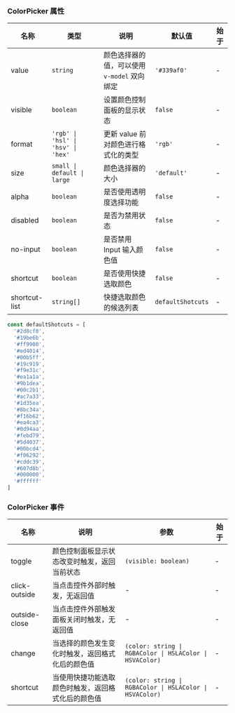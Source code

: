 ### ColorPicker 属性

| 名称          | 类型                               | 说明                                        | 默认值            | 始于 |
| ------------- | ---------------------------------- | ------------------------------------------- | ----------------- | ---- |
| value         | `string`                           | 颜色选择器的值，可以使用 `v-model` 双向绑定 | `'#339af0'`       | -    |
| visible       | `boolean`                          | 设置颜色控制面板的显示状态                  | `false`           | -    |
| format        | `'rgb' \| 'hsl' \| 'hsv' \| 'hex'` | 更新 value 前对颜色进行格式化的类型         | `'rgb'`           | -    |
| size          | `small \| default \| large`        | 颜色选择器的大小                            | `'default'`       | -    |
| alpha         | `boolean`                          | 是否使用透明度选择功能                      | `false`           | -    |
| disabled      | `boolean`                          | 是否为禁用状态                              | `false`           | -    |
| no-input      | `boolean`                          | 是否禁用 Input 输入颜色值                   | `false`           | -    |
| shortcut      | `boolean`                          | 是否使用快捷选取颜色                        | `false`           | -    |
| shortcut-list | `string[]`                         | 快捷选取颜色的候选列表                      | `defaultShotcuts` | -    |

```js
const defaultShotcuts = [
  '#2d8cf0',
  '#19be6b',
  '#ff9900',
  '#ed4014',
  '#00b5ff',
  '#19c919',
  '#f9e31c',
  '#ea1a1a',
  '#9b1dea',
  '#00c2b1',
  '#ac7a33',
  '#1d35ea',
  '#8bc34a',
  '#f16b62',
  '#ea4ca3',
  '#0d94aa',
  '#febd79',
  '#5d4037',
  '#00bcd4',
  '#f06292',
  '#cddc39',
  '#607d8b',
  '#000000',
  '#ffffff'
]
```

### ColorPicker 事件

| 名称          | 说明                                               | 参数                                                     | 始于 |
| ------------- | -------------------------------------------------- | -------------------------------------------------------- | ---- |
| toggle        | 颜色控制面板显示状态改变时触发，返回当前状态       | `(visible: boolean)`                                     | -    |
| click-outside | 当点击控件外部时触发，无返回值                     | -                                                        | -    |
| outside-close | 当点击控件外部触发面板关闭时触发，无返回值         | -                                                        | -    |
| change        | 当选择的颜色发生变化时触发，返回格式化后的颜色值   | `(color: string \| RGBAColor \| HSLAColor \| HSVAColor)` | -    |
| shortcut      | 当使用快捷功能选取颜色时触发，返回格式化后的颜色值 | `(color: string \| RGBAColor \| HSLAColor \| HSVAColor)` | -    |
